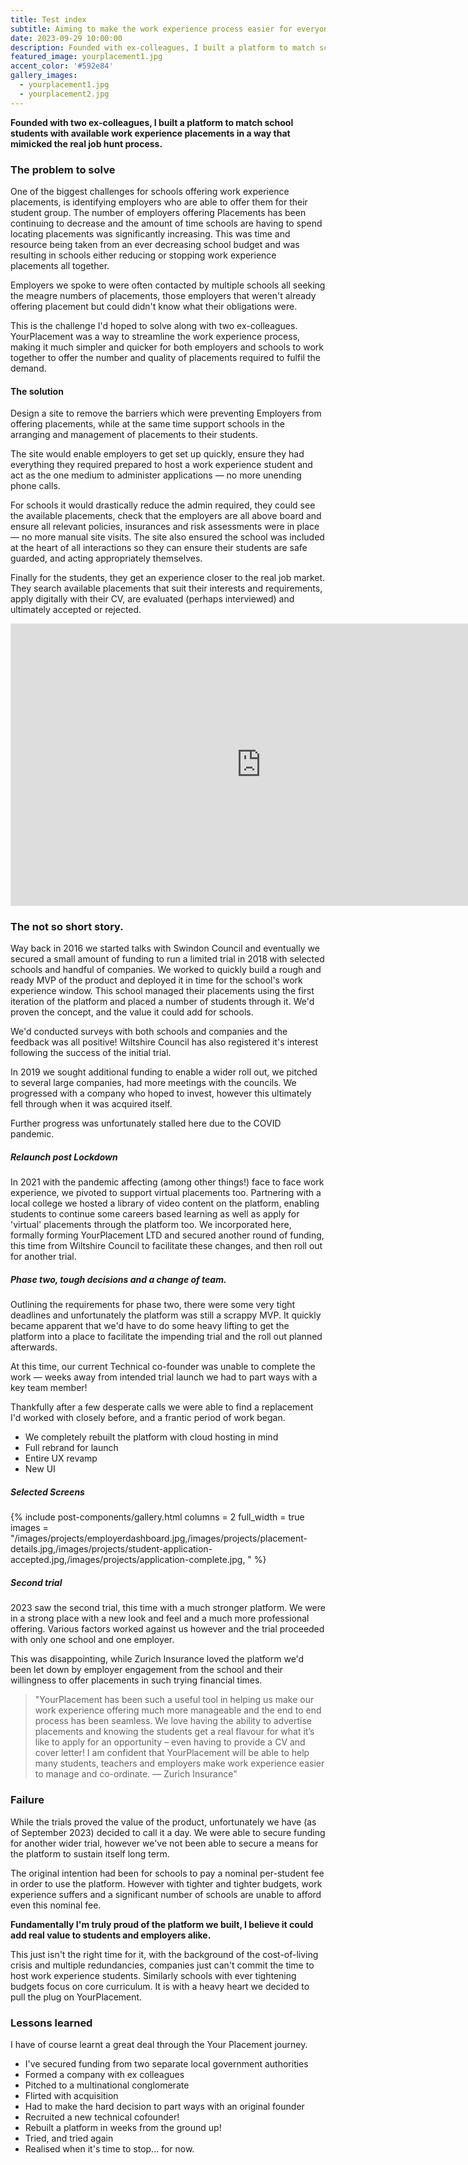 ```yaml
---
title: Test index
subtitle: Aiming to make the work experience process easier for everyone involved — Students, Educators and Businesses.
date: 2023-09-29 10:00:00
description: Founded with ex-colleagues, I built a platform to match school students with available work experience placements in a way that mimicked the real job hunt process.
featured_image: yourplacement1.jpg
accent_color: '#592e84'
gallery_images:
  - yourplacement1.jpg
  - yourplacement2.jpg
---
```


**Founded with two ex-colleagues, I built a platform to match school students with available work experience placements in a way that mimicked the real job hunt process.**

### The problem to solve
One of the biggest challenges for schools offering work experience placements, is identifying employers who are able to offer them for their student group. The number of employers offering Placements has been continuing to decrease and the amount of time schools are having to spend locating placements was significantly increasing. This was time and resource being taken from an ever decreasing school budget and was resulting in schools either reducing or stopping work experience placements all together.

Employers we spoke to were often contacted by multiple schools all seeking the meagre numbers of placements, those employers that weren't already offering placement but could didn't know what their obligations were. 

This is the challenge I'd hoped to solve along with two ex-colleagues. YourPlacement was a way to streamline the work experience process, making it much simpler and quicker for both employers and schools to work together to offer the number and quality of placements required to fulfil the demand.

#### The solution
Design a site to remove the barriers which were preventing Employers from offering placements, while at the same time support schools in the arranging and management of placements to their students.

The site would enable employers to get set up quickly, ensure they had everything they required prepared to host a work experience student and act as the one medium to administer applications — no more unending phone calls. 

For schools it would drastically reduce the admin required, they could see the available placements, check that the employers are all above board and ensure all relevant policies, insurances and risk assessments were in place — no more manual site visits. The site also ensured the school was included at the heart of all interactions so they can ensure their students are safe guarded, and acting appropriately themselves. 

Finally for the students, they get an experience closer to the real job market. They search available placements that suit their interests and requirements, apply digitally with their CV, are evaluated (perhaps interviewed) and ultimately accepted or rejected. 

<iframe style="border: 1px solid rgba(0, 0, 0, 0.1);" width="800" height="450" src="https://www.figma.com/embed?embed_host=share&url=https%3A%2F%2Fwww.figma.com%2Ffile%2FlHpeBLhCU0FdAmo6cHxh0H%2FYourplacement%3Ftype%3Ddesign%26node-id%3D343%253A1383%26mode%3Ddesign%26t%3DFh6tP4tWFDnfwsBC-1" allowfullscreen></iframe>

### The not so short story.
Way back in 2016 we started talks with Swindon Council and eventually we secured a small amount of funding to run a limited trial in 2018 with selected schools and handful of companies. We worked to quickly build a rough and ready MVP of the product and deployed it in time for the school's work experience window. This school managed their placements using the first iteration of the platform and placed a number of students through it. We'd proven the concept, and the value it could add for schools. 

We'd conducted surveys with both schools and companies and the feedback was all positive! Wiltshire Council has also registered it's interest following the success of the initial trial. 

In 2019 we sought additional funding to enable a wider roll out, we pitched to several large companies, had more meetings with the councils. We progressed with a company who hoped to invest, however this ultimately fell through when it was acquired itself.

Further progress was unfortunately stalled here due to the COVID pandemic. 

##### Relaunch post Lockdown
In 2021 with the pandemic affecting (among other things!) face to face work experience, we pivoted to support virtual placements too. Partnering with a local college we hosted a library of video content on the platform, enabling students to continue some careers based learning as well as apply for 'virtual' placements through the platform too. We incorporated here, formally forming YourPlacement LTD and secured another round of funding, this time from Wiltshire Council to facilitate these changes, and then roll out for another trial. 

##### Phase two, tough decisions and a change of team. 
Outlining the requirements for phase two, there were some very tight deadlines and unfortunately the platform was still a scrappy MVP. It quickly became apparent that we'd have to do some heavy lifting to get the platform into a place to facilitate the impending trial and the roll out planned afterwards. 

At this time, our current Technical co-founder was unable to complete the work — weeks away from intended trial launch we had to part ways with a key team member! 

Thankfully after a few desperate calls we were able to find a replacement I'd worked with closely before, and a frantic period of work began.
- We completely rebuilt the platform with cloud hosting in mind
- Full rebrand for launch
- Entire UX revamp 
- New UI

##### Selected Screens

{% include post-components/gallery.html
  columns = 2
  full_width = true
  images = "/images/projects/employerdashboard.jpg,/images/projects/placement-details.jpg,/images/projects/student-application-accepted.jpg,/images/projects/application-complete.jpg,
  "
%}

##### Second trial 
2023 saw the second trial, this time with a much stronger platform. We were in a strong place with a new look and feel and a much more professional offering. Various factors worked against us however and the trial proceeded with only one school and one employer.

This was disappointing, while Zurich Insurance loved the platform we'd been let down by employer engagement from the school and their willingness to offer placements in such trying financial times. 

> "YourPlacement has been such a useful tool in helping us make our work experience offering much more manageable and the end to end process has been seamless. We love having the ability to advertise placements and knowing the students get a real flavour for what it’s like to apply for an opportunity – even having to provide a CV and cover letter! I am confident that YourPlacement will be able to help many students, teachers and employers make work experience easier to manage and co-ordinate. —  Zurich Insurance"

### Failure
While the trials proved the value of the product, unfortunately we have (as of September 2023) decided to call it a day. We were able to secure funding for another wider trial, however we've not been able to secure a means for the platform to sustain itself long term. 

The original intention had been for schools to pay a nominal per-student fee in order to use the platform. However with tighter and tighter budgets, work experience suffers and a significant number of schools are unable to afford even this nominal fee. 

**Fundamentally I'm truly proud of the platform we built, I believe it could add real value to students and employers alike.**

This just isn't the right time for it, with the background of the cost-of-living crisis and multiple redundancies, companies just can't commit the time to host work experience students. Similarly schools with ever tightening budgets focus on core curriculum. It is with a heavy heart we decided to pull the plug on YourPlacement.  

### Lessons learned
I have of course learnt a great deal through the Your Placement journey. 
- I've secured funding from two separate local government authorities
- Formed a company with ex colleagues 
- Pitched to a multinational conglomerate 
- Flirted with acquisition
- Had to make the hard decision to part ways with an original founder 
- Recruited a new technical cofounder!
- Rebuilt a platform in weeks from the ground up! 
- Tried, and tried again
- Realised when it's time to stop... for now. 



